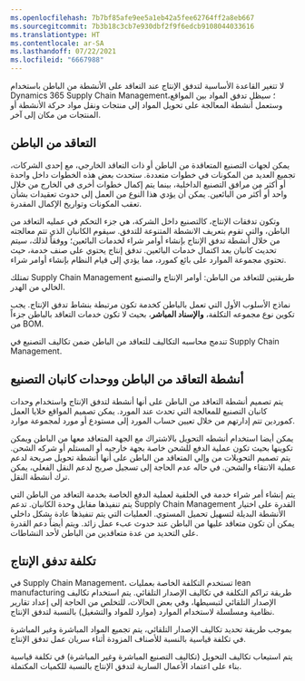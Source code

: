 ```yaml
---
ms.openlocfilehash: 7b7bf85afe9ee5a1eb42a5fee62764ff2a8eb667
ms.sourcegitcommit: 7b3b18c3cb7e930dbf2f9f6edcb9108044033616
ms.translationtype: HT
ms.contentlocale: ar-SA
ms.lasthandoff: 07/22/2021
ms.locfileid: "6667988"
---
```


لا تتغير القاعدة الأساسية لتدفق الإنتاج عند التعاقد على الأنشطة من الباطن باستخدام Dynamics 365 Supply Chain Management؛ سيظل تدفق المواد بين المواقع، وستعمل أنشطة المعالجة على تحويل المواد إلى منتجات ونقل مواد حركة الأنشطة أو المنتجات من مكان إلى آخر.

## <a name="subcontracting"></a>التعاقد من الباطن

يمكن لجهات التصنيع المتعاقدة من الباطن أو ذات التعاقد الخارجي، مع إحدى الشركات، تجميع العديد من المكونات في خطوات متعددة. ستحدث بعض هذه الخطوات داخل واحدة أو أكثر من مرافق التصنيع الداخلية، بينما يتم إكمال خطوات أخرى في الخارج من خلال واحد أو أكثر من البائعين. يمكن أن يؤدي هذا النوع من العمل إلى حدوث تعقيدات بشأن تعقب المكونات وتواريخ الإكمال المقدرة.

وتكون تدفقات الإنتاج، كالتصنيع داخل الشركة، هي جزء التحكم في عمليه التعاقد من الباطن، والتي تقوم بتعريف الانشطة المتنوعة للتدفق. سيقوم الكانبان الذي تتم معالجته من خلال أنشطة تدفق الإنتاج بإنشاء أوامر شراء لخدمات البائعين؛ ووفقاً لذلك، سيتم تحديث كانبان بعد اكتمال خدمات البائعين. تدفق إنتاج يحتوي على صنف خدمة، حيث تحتوي مجموعة الموارد على بائع كمورد، مما يؤدي إلى قيام النظام بإنشاء أوامر شراء.

تمتلك Supply Chain Management طريقتين للتعاقد من الباطن: أوامر الإنتاج والتصنيع الخالي من الهدر.

نماذج الأسلوب الأول التي تعمل بالباطن كخدمة تكون مرتبطة بنشاط تدفق الإنتاج. يجب تكوين نوع مجموعه التكلفة، **والإسناد المباشر**، بحيث لا تكون خدمات التعاقد بالباطن جزءاً من BOM.

تندمج محاسبه التكاليف للتعاقد من الباطن ضمن تكاليف التصنيع في Supply Chain Management.

## <a name="subcontracting-activities-and-manufacturing-kanbans"></a>أنشطة التعاقد من الباطن ووحدات كانبان التصنيع

يتم تصميم أنشطة التعاقد من الباطن على أنها أنشطة لتدفق الإنتاج واستخدام وحدات كانبان التصنيع للمعالجة التي تحدث عند المورد. يمكن تصميم المواقع خلايا العمل كموردين تتم إدارتهم من خلال تعيين حساب المورد إلى مستودع أو مورد لمجموعة موارد.

يمكن أيضا استخدام أنشطه التحويل بالاشتراك مع الجهة المتعاقد معها من الباطن ويمكن تكوينها بحيث تكون عملية الدفع للشحن خاصة بجهة خارجيه أو المستلم أو شركه الشحن. يتم تصميم التحويلات من وإلي المتعاقد من الباطن على أنها أنشطة تحويل صريحة لدعم عملية الانتقاء والشحن. في حاله عدم الحاجة إلى تسجيل صريح لدعم النقل الفعلي، يمكن ترك أنشطة النقل.

يتم إنشاء أمر شراء خدمة في الخلفية لعملية الدفع الخاصة بخدمة التعاقد من الباطن التي يتم تنفيذها مقابل وحدة الكانبان. تدعم Supply Chain Management القدرة على اختيار الأنشطة البديلة لتسهيل تحميل المستوي. العمليات التي يتم تنفيذها عادة بشكل داخلي يمكن أن تكون متعاقد عليها من الباطن عند حدوث عبء عمل زائد. ويتم أيضاً دعم القدرة على التحديد من عدة متعاقدين من الباطن لأحد النشاطات.

## <a name="production-flow-costing"></a>تكلفة تدفق الإنتاج

في Supply Chain Management، تستخدم التكلفة الخاصة بعمليات lean manufacturing طريقة تراكم التكلفة في تكاليف الإصدار التلقائي. يتم استخدام تكاليف الإصدار التلقائي لتبسيطها، وفي بعض الحالات، للتخلص من الحاجة إلى إعداد تقارير نظامية ومسلسلة لاستخدام الموارد (موارد للمواد والتشغيل) بالنسبة لتدفق الإنتاج.

بموجب طريقة تحديد تكاليف الإصدار التلقائي، يتم تجميع المواد المباشرة وغير المباشرة في تكلفة قياسية بالنسبة للأصناف المزودة أثناء سريان عمل تدفق الإنتاج.

يتم استيعاب تكاليف التحويل (تكاليف التصنيع المباشرة وغير المباشرة) في تكلفة قياسية بناء على اعتماد الأعمال السارية لتدفق الإنتاج بالنسبة للكميات المكتملة.
